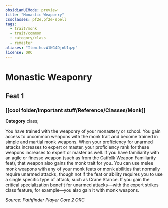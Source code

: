 ```yaml
---
obsidianUIMode: preview
title: "Monastic Weaponry"
cssclasses: pf2e,pf2e-spell
tags:
  - trait/monk
  - trait/common
  - category/class
  - remaster
aliases: "Item.huzW1KG4DjnU1qzp"
license: ORC
---
```

# Monastic Weaponry
## Feat 1
### [[cool folder/Important stuff/Reference/Classes/Monk]]

**Category** class; 




You have trained with the weaponry of your monastery or school. You gain access to uncommon weapons with the monk trait and become trained in simple and martial monk weapons. When your proficiency for unarmed attacks increases to expert or master, your proficiency rank for these weapons increases to expert or master as well. If you have familiarity with an agile or finesse weapon (such as from the Catfolk Weapon Familiarity feat), that weapon also gains the monk trait for you. You can use melee monk weapons with any of your monk feats or monk abilities that normally require unarmed attacks, though not if the feat or ability requires you to use a single specific type of attack, such as Crane Stance. If you gain the critical specialization benefit for unarmed attacks—with the expert strikes class feature, for example—you also gain it with monk weapons.

*Source: Pathfinder Player Core 2*
*ORC*
